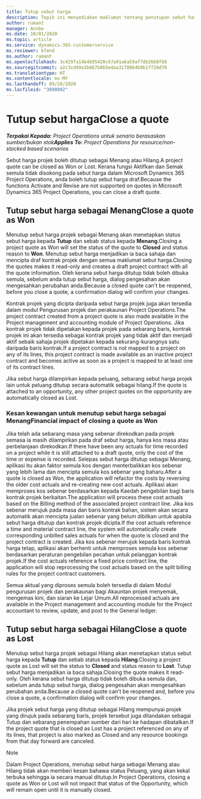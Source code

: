 ```yaml
---
title: Tutup sebut harga
description: Topik ini menyediakan maklumat tentang penutupan sebut harga dalam Project Operations.
author: rumant
manager: Annbe
ms.date: 10/01/2020
ms.topic: article
ms.service: dynamics-365-customerservice
ms.reviewer: kfend
ms.author: rumant
ms.openlocfilehash: 3c429fa14b4b95420c67a91a6a59af7db2660f68
ms.sourcegitcommit: a2c3cd49a3b667b8b5edaa31788b4b9b1f728d78
ms.translationtype: HT
ms.contentlocale: ms-MY
ms.lasthandoff: 09/28/2020
ms.locfileid: "3898902"
---
```

# <a name="close-a-quote"></a><span data-ttu-id="35ae8-103">Tutup sebut harga</span><span class="sxs-lookup"><span data-stu-id="35ae8-103">Close a quote</span></span>

<span data-ttu-id="35ae8-104">_**Terpakai Kepada:** Project Operations untuk senario berasaskan sumber/bukan stok_</span><span class="sxs-lookup"><span data-stu-id="35ae8-104">_**Applies To:** Project Operations for resource/non-stocked based scenarios_</span></span>

<span data-ttu-id="35ae8-105">Sebut harga projek boleh ditutup sebagai Menang atau Hilang.</span><span class="sxs-lookup"><span data-stu-id="35ae8-105">A project quote can be closed as Won or Lost.</span></span> <span data-ttu-id="35ae8-106">Kerana fungsi Aktifkan dan Semak semula tidak disokong pada sebut harga dalam Microsoft Dynamics 365 Project Operations, anda boleh tutup sebut harga draf.</span><span class="sxs-lookup"><span data-stu-id="35ae8-106">Because the functions Activate and Revise are not supported on quotes in Microsoft Dynamics 365 Project Operations, you can close a draft quote.</span></span>

## <a name="close-a-quote-as-won"></a><span data-ttu-id="35ae8-107">Tutup sebut harga sebagai Menang</span><span class="sxs-lookup"><span data-stu-id="35ae8-107">Close a quote as Won</span></span>

<span data-ttu-id="35ae8-108">Menutup sebut harga projek sebagai Menang akan menetapkan status sebut harga kepada **Tutup** dan sebab status kepada **Menang**.</span><span class="sxs-lookup"><span data-stu-id="35ae8-108">Closing a project quote as Won will set the status of the quote to **Closed** and status reason to **Won**.</span></span> <span data-ttu-id="35ae8-109">Menutup sebut harga menjadikan ia baca sahaja dan mencipta draf kontrak projek dengan semua maklumat sebut harga.</span><span class="sxs-lookup"><span data-stu-id="35ae8-109">Closing the quotes makes it read-only and creates a draft project contract with all the quote information.</span></span> <span data-ttu-id="35ae8-110">Oleh kerana sebut harga ditutup tidak boleh dibuka semula, sebelum anda tutup sebut harga, dialog pengesahan akan mengesahkan perubahan anda.</span><span class="sxs-lookup"><span data-stu-id="35ae8-110">Because a closed quote can't be reopened, before you close a quote, a confirmation dialog will confirm your changes.</span></span>

<span data-ttu-id="35ae8-111">Kontrak projek yang dicipta daripada sebut harga projek juga akan tersedia dalam modul Pengurusan projek dan perakaunan Project Operations.</span><span class="sxs-lookup"><span data-stu-id="35ae8-111">The project contract created from a project quote is also made available in the Project management and accounting module of Project Operations.</span></span> <span data-ttu-id="35ae8-112">Jika kontrak projek tidak dipetakan kepada projek pada sebarang baris, kontrak projek ini akan tersedia sebagai kontrak projek yang tidak aktif dan menjadi aktif sebaik sahaja projek dipetakan kepada sekurang-kurangnya satu daripada baris kontrak.</span><span class="sxs-lookup"><span data-stu-id="35ae8-112">If a project contract is not mapped to a project on any of its lines, this project contract is made available as an inactive project contract and becomes active as soon as a project is mapped to at least one of its contract lines.</span></span>

<span data-ttu-id="35ae8-113">Jika sebut harga dilampirkan kepada peluang, sebarang sebut harga projek lain untuk peluang ditutup secara automatik sebagai hilang.</span><span class="sxs-lookup"><span data-stu-id="35ae8-113">If the quote is attached to an opportunity, any other project quotes on the opportunity are automatically closed as Lost.</span></span>

### <a name="financial-impact-of-closing-a-quote-as-won"></a><span data-ttu-id="35ae8-114">Kesan kewangan untuk menutup sebut harga sebagai Menang</span><span class="sxs-lookup"><span data-stu-id="35ae8-114">Financial impact of closing a quote as Won</span></span>

<span data-ttu-id="35ae8-115">Jika telah ada sebarang masa yang sebenar direkodkan pada projek semasa ia masih dilampirkan pada draf sebut harga, hanya kos masa atau perbelanjaan direkodkan.</span><span class="sxs-lookup"><span data-stu-id="35ae8-115">If there have been any actuals for time recorded on a project while it is still attached to a draft quote, only the cost of the time or expense is recorded.</span></span> <span data-ttu-id="35ae8-116">Selepas sebut harga ditutup sebagai Menang, aplikasi itu akan faktor semula kos dengan menterbalikkan kos sebenar yang lebih lama dan mencipta semula kos sebenar yang baharu.</span><span class="sxs-lookup"><span data-stu-id="35ae8-116">After a quote is closed as Won, the application will refactor the costs by reversing the older cost actuals and re-creating new cost actuals.</span></span> <span data-ttu-id="35ae8-117">Aplikasi akan memproses kos sebenar berdasarkan kepada Kaedah pengebilan bagi baris kontrak projek berkaitan.</span><span class="sxs-lookup"><span data-stu-id="35ae8-117">The application will process these cost actuals based on the Billing method of the associated project contract line.</span></span> <span data-ttu-id="35ae8-118">Jika kos sebenar merujuk pada masa dan baris kontrak bahan, sistem akan secara automatik akan mencipta jualan sebenar yang belum dibilkan untuk apabila sebut harga ditutup dan kontrak projek dicipta.</span><span class="sxs-lookup"><span data-stu-id="35ae8-118">If the cost actuals reference a time and material contract line, the system will automatically create corresponding unbilled sales actuals for when the quote is closed and the project contract is created.</span></span> <span data-ttu-id="35ae8-119">Jika kos sebenar merujuk kepada baris kontrak harga tetap, aplikasi akan berhenti untuk memproses semula kos sebenar berdasarkan peraturan pengebilan pecahan untuk pelanggan kontrak projek.</span><span class="sxs-lookup"><span data-stu-id="35ae8-119">If the cost actuals reference a fixed price contract line, the application will stop reprocessing the cost actuals based on the split billing rules for the project contract customers.</span></span>

<span data-ttu-id="35ae8-120">Semua aktual yang diproses semula boleh tersedia di dalam Modul pengurusan projek dan perakaunan bagi Akauntan projek menyemak, mengemas kini, dan siaran ke Lejar Umum.</span><span class="sxs-lookup"><span data-stu-id="35ae8-120">All reprocessed actuals are available in the Project management and accounting module for the Project accountant to review, update, and post to the General ledger.</span></span> 

## <a name="close-a-quote-as-lost"></a><span data-ttu-id="35ae8-121">Tutup sebut harga sebagai Hilang</span><span class="sxs-lookup"><span data-stu-id="35ae8-121">Close a quote as Lost</span></span>

<span data-ttu-id="35ae8-122">Menutup sebut harga projek sebagai Hilang akan menetapkan status sebut harga kepada **Tutup** dan sebab status kepada **Hilang**.</span><span class="sxs-lookup"><span data-stu-id="35ae8-122">Closing a project quote as Lost will set the status to **Closed** and status reason to **Lost**.</span></span> <span data-ttu-id="35ae8-123">Tutup sebut harga menjadikan ia baca sahaja.</span><span class="sxs-lookup"><span data-stu-id="35ae8-123">Closing the quote makes it read-only.</span></span> <span data-ttu-id="35ae8-124">Oleh kerana sebut harga ditutup tidak boleh dibuka semula dan, sebelum anda tutup sebut harga, dialog pengesahan akan mengesahkan perubahan anda.</span><span class="sxs-lookup"><span data-stu-id="35ae8-124">Because a closed quote can't be reopened and, before you close a quote, a confirmation dialog will confirm your changes.</span></span>

<span data-ttu-id="35ae8-125">Jika projek sebut harga yang ditutup sebagai Hilang mempunyai projek yang dirujuk pada sebarang baris, projek tersebut juga ditandakan sebagai Tutup dan sebarang penempahan sumber dari hari ke hadapan dibatalkan.</span><span class="sxs-lookup"><span data-stu-id="35ae8-125">If the project quote that is closed as Lost has a project referenced on any of its lines, that project is also marked as Closed and any resource bookings from that day forward are canceled.</span></span>

> [!NOTE]
> <span data-ttu-id="35ae8-126">Dalam Project Operations, menutup sebut harga sebagai Menang atau Hilang tidak akan memberi kesan bahawa status Peluang, yang akan kekal terbuka sehingga ia secara manual ditutup.</span><span class="sxs-lookup"><span data-stu-id="35ae8-126">In Project Operations, closing a quote as Won or Lost will not impact that status of the Opportunity, which will remain open until it is manually closed.</span></span>
